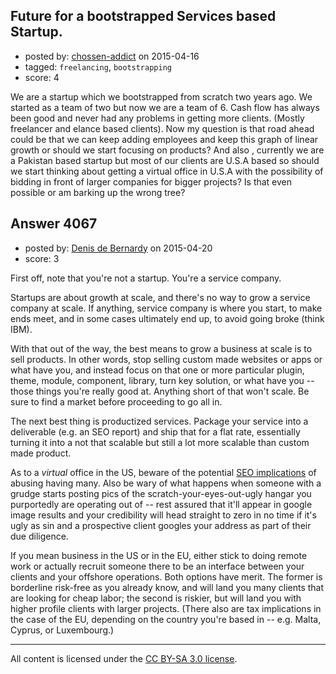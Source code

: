 ## Future for a bootstrapped Services based Startup.

- posted by: [chossen-addict](https://stackexchange.com/users/298735/chossen-addict) on 2015-04-16
- tagged: `freelancing`, `bootstrapping`
- score: 4

<p>We are a startup which we bootstrapped from scratch two years ago. We started as a team of two but now we are a team of 6. Cash flow has always been good and never had any problems in getting more clients. (Mostly freelancer and elance based clients). Now my question is that road ahead could be that we can keep adding employees and keep this graph of linear growth or should we start focusing on products? And also , currently we are a Pakistan based startup but most of our clients are U.S.A based so should we start thinking about getting a virtual office in U.S.A with the possibility of bidding in front of larger companies for bigger projects? Is that even possible or am barking up the wrong tree?   </p>



## Answer 4067

- posted by: [Denis de Bernardy](https://stackexchange.com/users/182468/denis-de-bernardy) on 2015-04-20
- score: 3

<p>First off, note that you're not a startup. You're a service company.</p>

<p>Startups are about growth at scale, and there's no way to grow a service company at scale. If anything, service company is where you start, to make ends meet, and in some cases ultimately end up, to avoid going broke (think IBM).</p>

<p>With that out of the way, the best means to grow a business at scale is to sell products. In other words, stop selling custom made websites or apps or what have you, and instead focus on that one or more particular plugin, theme, module, component, library, turn key solution, or what have you -- those things you're really good at. Anything short of that won't scale. Be sure to find a market before proceeding to go all in.</p>

<p>The next best thing is productized services. Package your service into a deliverable (e.g. an SEO report) and ship that for a flat rate, essentially turning it into a not that scalable but still a lot more scalable than custom made product.</p>

<p>As to a <em>virtual</em> office in the US, beware of the potential <a href="https://www.searchenginenews.com/sample/update/entry/google-quietly-going-after-virtual-offices" rel="nofollow">SEO implications</a> of abusing having many. Also be wary of what happens when someone with a grudge starts posting pics of the scratch-your-eyes-out-ugly hangar you purportedly are operating out of -- rest assured that it'll appear in google image results and your credibility will head straight to zero in no time if it's ugly as sin and a prospective client googles your address as part of their due diligence.</p>

<p>If you mean business in the US or in the EU, either stick to doing remote work or actually recruit someone there to be an interface between your clients and your offshore operations. Both options have merit. The former is borderline risk-free as you already know, and will land you many clients that are looking for cheap labor; the second is riskier, but will land you with higher profile clients with larger projects. (There also are tax implications in the case of the EU, depending on the country you're based in -- e.g. Malta, Cyprus, or Luxembourg.)</p>




---

All content is licensed under the [CC BY-SA 3.0 license](https://creativecommons.org/licenses/by-sa/3.0/).
